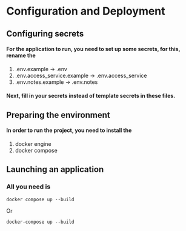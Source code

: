# Configuration and Deployment

## Configuring secrets

#### For the application to run, you need to set up some secrets, for this, rename the
1. .env.example -> .env
2. .env.access_service.example -> .env.access_service
3. .env.notes.example -> .env.notes

#### Next, fill in your secrets instead of template secrets in these files.

## Preparing the environment

#### In order to run the project, you need to install the
1. docker engine
2. docker compose

## Launching an application

### All you need is

```shell
docker compose up --build
```

Or

```shell
docker-compose up --build
```